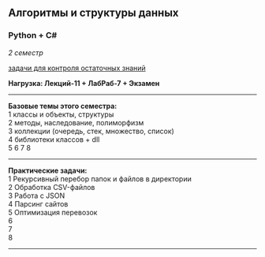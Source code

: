 ## Алгоритмы и структуры данных  
### Python + C#  
_2 семестр_  

[задачи для контроля остаточных знаний](https://stepik.org/64867/)

__Нагрузка: Лекций-11 + ЛабРаб-7 + Экзамен__  

---  

__Базовые темы этого семестра:__  
1 классы и объекты, структуры  
2 методы, наследование, полиморфизм  
3 коллекции (очередь, стек, множество, список)  
4 библиотеки классов + dll  
5
6
7
8

---  

__Практические задачи:__  
1 Рекурсивный перебор папок и файлов в директории  
2 Обработка CSV-файлов  
3 Работа с JSON  
4 Парсинг сайтов  
5 Оптимизация перевозок  
6  
7  
8  

---  
